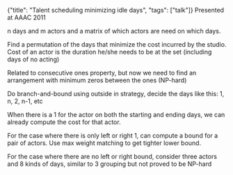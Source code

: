 {"title": "Talent scheduling minimizing idle days", "tags": ["talk"]}
Presented at AAAC 2011

n days and m actors and a matrix of which actors are need on which days.

Find a permutation of the days that minimize the cost incurred by the studio.
Cost of an actor is the duration he/she needs to be at the set (including days
of no acting)

Related to consecutive ones property, but now we need to find an arrangement
with minimum zeros between the ones (NP-hard)

Do branch-and-bound using outside in strategy, decide the days like this: 1,
n, 2, n-1, etc

When there is a 1 for the actor on both the starting and ending days, we can
already compute the cost for that actor.

For the case where there is only left or right 1, can compute a bound for a
pair of actors. Use max weight matching to get tighter lower bound.

For the case where there are no left or right bound, consider three actors and
8 kinds of days, similar to 3 grouping but not proved to be NP-hard

